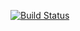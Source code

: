 [![Build Status](https://travis-ci.org/diegohdzrjk/Prueba_travis.svg?branch=master)](https://travis-ci.org/diegohdzrjk/Prueba_travis)
